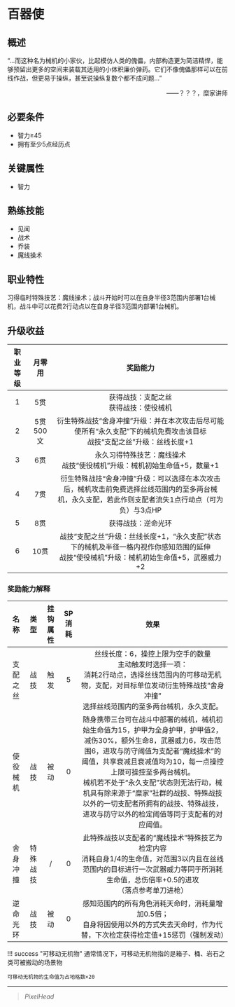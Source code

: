 # 百器使

## 概述

“…而这种名为械机的小家伙，比起模仿人类的傀儡，内部构造更为简洁精悍，能够预留出更多的空间来装载其适用的小体积廉价弹药。它们不像傀儡那样可以在前线作战，但更易于操纵，甚至说操纵复数个都不成问题…”
<div align="right">——？？？，糜家讲师</div>

## 必要条件

* 智力≥45
* 拥有至少5点经历点

## 关键属性

* 智力

## 熟练技能

* 见闻
* 战术
* 乔装
* 魔线操术

## 职业特性

习得临时特殊技艺：魔线操术；战斗开始时可以在自身半径3范围内部署1台械机，战斗中可以花费2行动点以在自身半径3范围内部署1台械机。

## 升级收益

职业等级|月零用|奖励能力
:--:|:--:|:--:
1|5贯|获得战技：支配之丝<br>获得战技：使役械机
2|5贯500文|衍生特殊战技“舍身冲撞”升级：并在本次攻击后尽可能使所有“永久支配”下的械机免费攻击该目标<br>战技“支配之丝”升级：丝线长度+1
3|6贯|永久习得特殊技艺：魔线操术<br>战技“使役械机”升级：械机初始生命值+5，数量+1
4|7贯|衍生特殊战技“舍身冲撞”升级：可以选择在本次攻击后，械机攻击前免费选择丝线范围内的至多两台械机，永久支配，若此作则支配者流失1点行动点（可为负）与3点HP
5|8贯|获得战技：逆命光环
6|10贯|战技“支配之丝”升级：丝线长度+1，“永久支配”状态下的械机及半径一格内视作你感知范围的延伸<br>战技“使役械机”升级：械机初始生命值+5，武器威力+2

### 奖励能力解释

名称|类型|挂钩属性|SP消耗|效果
:--:|:--:|:--:|:--:|:--:
支配之丝|战技|触发|5|丝线长度：6，操控上限为空手的数量<br>主动触发时选择一项：<br>消耗2行动点，选择丝线范围内的可移动无机物，支配，对目标单位发动衍生特殊战技“舍身冲撞”<br>选择丝线范围内的至多两台械机，永久支配。
使役械机|战技|被动|0|随身携带三台可在战斗中部署的械机，械机初始生命值为15，护甲为全身护甲，护甲值2，减伤30%，额外生命8，武器威力6，攻击范围6，进攻与防守阈值为支配者“魔线操术”的阈值，共享衰减且衰减值均为10，每一点操控上限可操控至多两台械机。<br>械机若不处于“永久支配”状态则无法行动，械机具有除来源于“糜家”社群的战技、特殊战技以外的一切支配者所拥有的战技、特殊战技，进攻与防守以外的检定阈值等同于支配者的对应阈值。
舍身冲撞|特殊战技|/|0|此特殊战技以支配者的“魔线操术”特殊技艺为检定内容<br>消耗自身1/4的生命值，对范围3以内且在丝线范围内的目标进行一次武器威力等同于所消耗生命值，总伤倍率+0.5的进攻<br>（落点参考单刀进枪）
逆命光环|战技|被动|0|感知范围内的所有角色消耗天命时，消耗量增加0.5倍；<br>自身将因使用以外的方式失去天命时，作为代替，下次检定获得检定值+15惩罚（强制发动）

!!! success "可移动无机物"
    通常情况下，可移动无机物指的是箱子、桶、岩石之类可被搬动的场景物

    可移动无机物的生命值为占地格数×20

---

> *PixelHead*